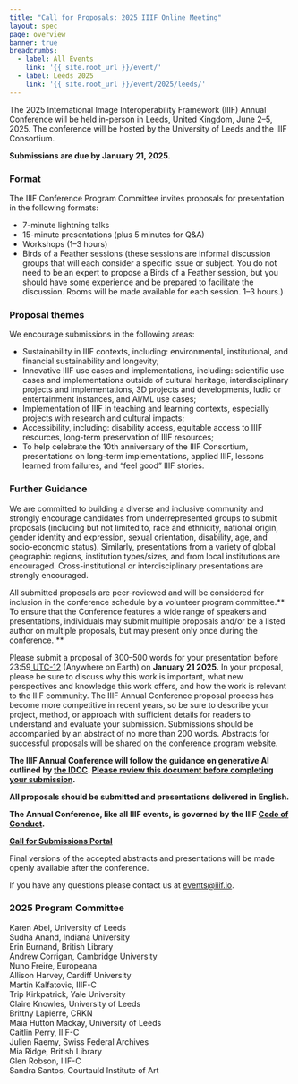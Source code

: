 ```yaml
---
title: "Call for Proposals: 2025 IIIF Online Meeting"
layout: spec
page: overview
banner: true 
breadcrumbs:
  - label: All Events
    link: '{{ site.root_url }}/event/'
  - label: Leeds 2025
    link: '{{ site.root_url }}/event/2025/leeds/'
---
```


The 2025 International Image Interoperability Framework (IIIF) Annual Conference will be held in-person in Leeds, United Kingdom, June 2–5, 2025. The conference will be hosted by the University of Leeds and the IIIF Consortium.

**Submissions are due by January 21, 2025.**


### **Format**

The IIIF Conference Program Committee invites proposals for presentation in the following formats:

* 7-minute lightning talks
* 15-minute presentations (plus 5 minutes for Q&A)
* Workshops (1–3 hours)
* Birds of a Feather sessions (these sessions are informal discussion groups that will each consider a specific issue or subject. You do not need to be an expert to propose a Birds of a Feather session, but you should have some experience and be prepared to facilitate the discussion. Rooms will be made available for each session. 1–3 hours.)



### **Proposal themes**

We encourage submissions in the following areas:

* Sustainability in IIIF contexts, including: environmental, institutional, and financial sustainability and longevity;
* Innovative IIIF use cases and implementations, including: scientific use cases and implementations outside of cultural heritage, interdisciplinary projects and implementations, 3D projects and developments, ludic or entertainment instances, and AI/ML use cases;
* Implementation of IIIF in teaching and learning contexts, especially projects with research and cultural impacts;
* Accessibility, including: disability access, equitable access to IIIF resources, long-term preservation of IIIF resources;
* To help celebrate the 10th anniversary of the IIIF Consortium, presentations on long-term implementations, applied IIIF, lessons learned from failures, and “feel good” IIIF stories. 

### **Further Guidance**

We are committed to building a diverse and inclusive community and strongly encourage candidates from underrepresented groups to submit proposals (including but not limited to, race and ethnicity, national origin, gender identity and expression, sexual orientation, disability, age, and socio-economic status). Similarly, presentations from a variety of global geographic regions, institution types/sizes, and from local institutions are encouraged. Cross-institutional or interdisciplinary presentations are strongly encouraged.

All submitted proposals are peer-reviewed and will be considered for inclusion in the conference schedule by a volunteer program committee.** To ensure that the Conference features a wide range of speakers and presentations, individuals may submit multiple proposals and/or be a listed author on multiple proposals, but may present only once during the conference. **

Please submit a proposal of 300–500 words for your presentation before 23:59[ UTC-12](https://time.is/Anywhere_on_Earth) (Anywhere on Earth) on **January 21 2025.** In your proposal, please be sure to discuss why this work is important, what new perspectives and knowledge this work offers, and how the work is relevant to the IIIF community. The IIIF Annual Conference proposal process has become more competitive in recent years, so be sure to describe your project, method, or approach with sufficient details for readers to understand and evaluate your submission. Submissions should be accompanied by an abstract of no more than 200 words. Abstracts for successful proposals will be shared on the conference program website.

**The IIIF Annual Conference will follow the guidance on generative AI outlined by [the IDCC](https://www.dcc.ac.uk/events/idcc). [Please review this document before completing your submission](https://dcc.ac.uk/sites/default/files/documents/Guidance%20on%20use%20of%20generative%20AI%20tools.pdf).**

**All proposals should be submitted and presentations delivered in English.**

**The Annual Conference, like all IIIF events, is governed by the IIIF [Code of Conduct](https://iiif.io/event/conduct/).**

**[Call for Submissions Portal](https://www.conftool.org/iiif2025)**

Final versions of the accepted abstracts and presentations will be made openly available after the conference.

If you have any questions please contact us at [events@iiif.io](mailto:events@iiif.io).


### **2025 Program Committee**

Karen Abel, University of Leeds </br>
Sudha Anand, Indiana University</br>
Erin Burnand, British Library</br>
Andrew Corrigan, Cambridge University</br>
Nuno Freire, Europeana</br>
Allison Harvey, Cardiff University</br>
Martin Kalfatovic, IIIF-C</br>
Trip Kirkpatrick, Yale University</br>
Claire Knowles, University of Leeds</br>
Brittny Lapierre, CRKN</br>
Maia Hutton Mackay, University of Leeds</br>
Caitlin Perry, IIIF-C</br>
Julien Raemy, Swiss Federal Archives</br>
Mia Ridge, British Library</br>
Glen Robson, IIIF-C</br>
Sandra Santos, Courtauld Institute of Art


